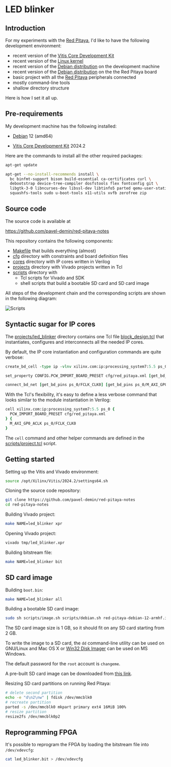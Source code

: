 # LED blinker

## Introduction

For my experiments with the [Red Pitaya](https://redpitaya.readthedocs.io), I'd like to have the following development environment:

- recent version of the [Vitis Core Development Kit](https://www.amd.com/en/products/software/adaptive-socs-and-fpgas/vitis.html)
- recent version of the [Linux kernel](https://www.kernel.org)
- recent version of the [Debian distribution](https://www.debian.org/releases/bookworm) on the development machine
- recent version of the [Debian distribution](https://www.debian.org/releases/bookworm) on the the Red Pitaya board
- basic project with all the [Red Pitaya](https://redpitaya.readthedocs.io) peripherals connected
- mostly command-line tools
- shallow directory structure

Here is how I set it all up.

## Pre-requirements

My development machine has the following installed:

- [Debian](https://www.debian.org/releases/bookworm) 12 (amd64)

- [Vitis Core Development Kit](https://www.amd.com/en/products/software/adaptive-socs-and-fpgas/vitis.html) 2024.2

Here are the commands to install all the other required packages:

```bash
apt-get update

apt-get --no-install-recommends install \
  bc binfmt-support bison build-essential ca-certificates curl \
  debootstrap device-tree-compiler dosfstools flex fontconfig git \
  libgtk-3-0 libncurses-dev libssl-dev libtinfo5 parted qemu-user-static \
  squashfs-tools sudo u-boot-tools x11-utils xvfb zerofree zip
```

## Source code

The source code is available at

<https://github.com/pavel-demin/red-pitaya-notes>

This repository contains the following components:

- [Makefile]($source$/Makefile) that builds everything (almost)
- [cfg]($source$/cfg) directory with constraints and board definition files
- [cores]($source$/cores) directory with IP cores written in Verilog
- [projects]($source$/projects) directory with Vivado projects written in Tcl
- [scripts]($source$/scripts) directory with
  - Tcl scripts for Vivado and SDK
  - shell scripts that build a bootable SD card and SD card image

All steps of the development chain and the corresponding scripts are shown in the following diagram:

![Scripts](/img/scripts.png)

## Syntactic sugar for IP cores

The [projects/led_blinker]($source$/projects/led_blinker) directory contains one Tcl file [block_design.tcl]($source$/projects/led_blinker/block_design.tcl) that instantiates, configures and interconnects all the needed IP cores.

By default, the IP core instantiation and configuration commands are quite verbose:

```Tcl
create_bd_cell -type ip -vlnv xilinx.com:ip:processing_system7:5.5 ps_0

set_property CONFIG.PCW_IMPORT_BOARD_PRESET cfg/red_pitaya.xml [get_bd_cells ps_0]

connect_bd_net [get_bd_pins ps_0/FCLK_CLK0] [get_bd_pins ps_0/M_AXI_GP0_ACLK]
```

With the Tcl's flexibility, it's easy to define a less verbose command that looks similar to the module instantiation in Verilog:

```Tcl
cell xilinx.com:ip:processing_system7:5.5 ps_0 {
  PCW_IMPORT_BOARD_PRESET cfg/red_pitaya.xml
} {
  M_AXI_GP0_ACLK ps_0/FCLK_CLK0
}
```

The `cell` command and other helper commands are defined in the [scripts/project.tcl]($source$/scripts/project.tcl) script.

## Getting started

Setting up the Vitis and Vivado environment:

```bash
source /opt/Xilinx/Vitis/2024.2/settings64.sh
```

Cloning the source code repository:

```bash
git clone https://github.com/pavel-demin/red-pitaya-notes
cd red-pitaya-notes
```

Building Vivado project:

```bash
make NAME=led_blinker xpr
```

Opening Vivado project:

```bash
vivado tmp/led_blinker.xpr
```

Building bitstream file:

```bash
make NAME=led_blinker bit
```

## SD card image

Building `boot.bin`:

```bash
make NAME=led_blinker all
```

Building a bootable SD card image:

```bash
sudo sh scripts/image.sh scripts/debian.sh red-pitaya-debian-12-armhf.img 1024
```

The SD card image size is 1 GB, so it should fit on any SD card starting from 2 GB.

To write the image to a SD card, the `dd` command-line utility can be used on GNU/Linux and Mac OS X or [Win32 Disk Imager](https://sourceforge.net/projects/win32diskimager) can be used on MS Windows.

The default password for the `root` account is `changeme`.

A pre-built SD card image can be downloaded from [this link](https://www.dropbox.com/scl/fi/y9fyu3xe2nrxcb4qcrslz/red-pitaya-debian-12.4-armhf-20240204.zip?rlkey=e90izxqcoj821vslt5fo82wel&dl=1).

Resizing SD card partitions on running Red Pitaya:

```bash
# delete second partition
echo -e "d\n2\nw" | fdisk /dev/mmcblk0
# recreate partition
parted -s /dev/mmcblk0 mkpart primary ext4 16MiB 100%
# resize partition
resize2fs /dev/mmcblk0p2
```

## Reprogramming FPGA

It's possible to reprogram the FPGA by loading the bitstream file into `/dev/xdevcfg`:

```bash
cat led_blinker.bit > /dev/xdevcfg
```
